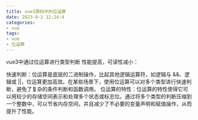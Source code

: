 ```yaml
---
title: vue3源码中的位运算
date: 2023-9-2 12:24:4
categories:
- vue
tags:
- vue
- 位运算
---
```

vue3中通过位运算进行类型判断
性能提高，可读性减小：

快速判断：位运算是底层的二进制操作，比起其他逻辑运算符，如逻辑与 &&、逻辑或 ||，位运算更加高效。在某些场景下，使用位运算可以对多个类型进行快速判断，避免了复杂的条件判断和函数调用。
位运算的特性：位运算的特性使得它可以用较少的存储空间表示和处理多个状态或标志位。通过将多个类型的判断压缩到一个整数中，可以节省内存空间，并且减少了不必要的变量声明和赋值操作，从而提升了性能。
